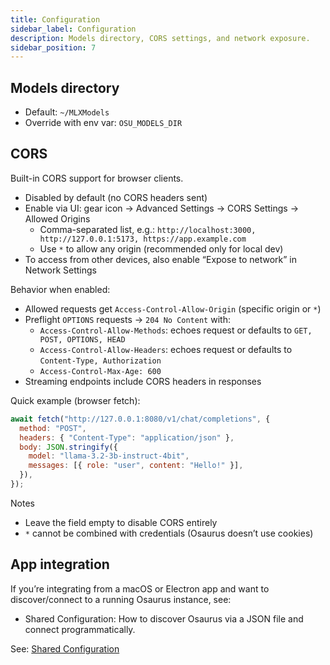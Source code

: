 ```yaml
---
title: Configuration
sidebar_label: Configuration
description: Models directory, CORS settings, and network exposure.
sidebar_position: 7
---
```


## Models directory

- Default: `~/MLXModels`
- Override with env var: `OSU_MODELS_DIR`

## CORS

Built-in CORS support for browser clients.

- Disabled by default (no CORS headers sent)
- Enable via UI: gear icon → Advanced Settings → CORS Settings → Allowed Origins
  - Comma-separated list, e.g.: `http://localhost:3000, http://127.0.0.1:5173, https://app.example.com`
  - Use `*` to allow any origin (recommended only for local dev)
- To access from other devices, also enable “Expose to network” in Network Settings

Behavior when enabled:

- Allowed requests get `Access-Control-Allow-Origin` (specific origin or `*`)
- Preflight `OPTIONS` requests → `204 No Content` with:
  - `Access-Control-Allow-Methods`: echoes request or defaults to `GET, POST, OPTIONS, HEAD`
  - `Access-Control-Allow-Headers`: echoes request or defaults to `Content-Type, Authorization`
  - `Access-Control-Max-Age: 600`
- Streaming endpoints include CORS headers in responses

Quick example (browser fetch):

```javascript
await fetch("http://127.0.0.1:8080/v1/chat/completions", {
  method: "POST",
  headers: { "Content-Type": "application/json" },
  body: JSON.stringify({
    model: "llama-3.2-3b-instruct-4bit",
    messages: [{ role: "user", content: "Hello!" }],
  }),
});
```

Notes

- Leave the field empty to disable CORS entirely
- `*` cannot be combined with credentials (Osaurus doesn’t use cookies)

## App integration

If you’re integrating from a macOS or Electron app and want to discover/connect to a running Osaurus instance, see:

- Shared Configuration: How to discover Osaurus via a JSON file and connect programmatically.

See: [Shared Configuration](./shared-configuration.md)
